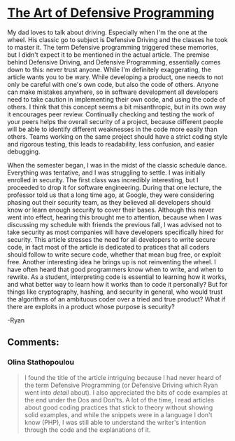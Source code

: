 # [The Art of Defensive Programming](https://medium.com/web-engineering-vox/the-art-of-defensive-programming-6789a9743ed4)

My dad loves to talk about driving. Especially when I'm the one at the wheel. His classic go to subject is Defensive Driving and the classes he took to master it. The term Defensive programming triggered these memories, but I didn't expect it to be mentioned in the actual article. The premise behind Defensive Driving, and Defensive Programming, essentially comes down to this: never trust anyone. While I'm definitely exaggerating, the article wants you to be wary. While developing a product, one needs to not only be careful with one's own code, but also the code of others. Anyone can make mistakes anywhere, so in software development all developers need to take caution in implementing their own code, and using the code of others. I think that this concept seems a bit misanthropic, but in its own way it encourages peer review. Continually checking and testing the work of your peers helps the overall security of a project, because different people will be able to identify different weaknesses in the code more easily than others. Teams working on the same project should have a strict coding style and rigorous testing, this leads to readability, less confusion, and easier debugging. 

When the semester began, I was in the midst of the classic schedule dance. Everything was tentative, and I was struggling to settle. I was initially enrolled in security. The first class was incredibly interesting, but I proceeded to drop it for software engineering. During that one lecture, the professor told us that a long time ago, at Google, they were considering phasing out their security team, as they believed all developers should know or learn enough security to cover their bases. Although this never went into effect, hearing this brought me to attention, because when I was discussing my schedule with friends the previous fall, I was advised not to take security as most companies will have developers specifically hired for security. This article stresses the need for all developers to write secure code, in fact most of the article is dedicated to pratices that all coders should follow to write secure code, whether that mean bug free, or exploit free. Another interesting idea he brings up is not reinventing the wheel. I have often heard that good programmers know when to write, and when to rewrite. As a student, interpreting code is essential to learning how it works, and what better way to learn how it works than to code it personally? But for things like cryptography, hashing, and security in general, who would trust the algorithms of an ambituous coder over a tried and true product? What if there are exploits in a product whose purpose is security? 

-Ryan

## Comments:
### Olina Stathopoulou
> I found the title of the article intriguing because I had never heard of the term Defensive Programming (or Defensive Driving which Ryan went into *detail* about). I also appreciated the bits of code examples at the end under the Dos and Don'ts. A lot of the time, I read articles about good coding practices that stick to theory without showing solid examples, and while the snippets were in a language I don't know (PHP), I was still able to understand the writer's intention through the code and the explanations of it.